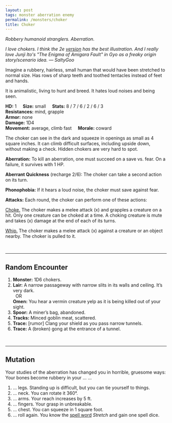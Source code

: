 ```yaml
---
layout: post
tags: monster aberration enemy
permalink: /monsters/choker
title: Choker
---
```


*Robbery humanoid stranglers. Aberration.*

<span class="alchemy"> *I love chokers. I think the 2e [version](http://adnd.geoshitties.installgentoo.com/mm/choker.html) has the best illustration. And I really love Junji Ito's "The Enigma of Amigara Fault" in Gyo as a freaky origin story/scenario idea. — SaltyGoo* </span>

Imagine a rubbery, hairless, small human that would have been stretched to normal size. Has rows of sharp teeth and toothed tentacles instead of feet and hands.

It is animalistic, living to hunt and breed. It hates loud noises and being seen.

**HD:** 1  &nbsp; &nbsp;  **Size:** small &nbsp; &nbsp; **Stats:** 8 / 7 / 6 / 2 / 6 / 3 <br>
**Resistances:** mind, grapple <br>
**Armor:** none <br>
**Damage:** 1D4 <br>
**Movement:** average, climb fast &nbsp; &nbsp; **Morale:** coward <br>

The choker can see in the dark and squeeze in openings as small as 4 square inches. It can climb difficult surfaces, including upside down, without making a check. Hidden chokers are very hard to spot.

**Aberration:** To kill an aberration, one must succeed on a save vs. fear. On a failure, it survives with 1 HP.

**Aberrant Quickness** (recharge 2/6): The choker can take a second action on its turn. 

**Phonophobia:** If it hears a loud noise, the choker must save against fear.

**Attacks:**  Each round, the choker can perform one of these actions:

<ins>Choke.</ins> The choker makes a melee attack (x) and grapples a creature on a hit. Only one creature can be choked at a time. A choking creature is mute and takes (x) damage at the end of each of its turns.

<ins>Whip.</ins> The choker makes a melee attack (x) against a creature or an object nearby. The choker is pulled to it.

<br>

---

## Random Encounter

1. **Monster:** 1D6 chokers.
1. **Lair:** A narrow passageway with narrow slits in its walls and ceiling. It’s very dark.<br>	&nbsp; OR <br>	**Omen:** You hear a vermin creature yelp as it is being killed out of your sight.
1. **Spoor:** A miner’s bag, abandoned.
1. **Tracks:** Minced goblin meat, scattered.
1. **Trace:** [rumor] Clang your shield as you pass narrow tunnels.
1. **Trace:** A (broken) gong at the entrance of a tunnel.

<br>

---

## Mutation

Your studies of the aberration has changed you in horrible, gruesome ways: Your bones become rubbery in your ...
 ...

1. ... legs. Standing up is difficult, but you can tie yourself to things.
1. ... neck. You can rotate it 360°.
1. ... arms. Your reach increases by 5 ft. 
1. ... fingers. Your grasp in unbreakable.
1. ... chest. You can squeeze in 1 square foot.
1. ... roll again. You know the [spell word](https://saltygoo.github.io/class/magic-user#spell-words) *Stretch* and gain one spell dice.

